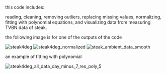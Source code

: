 this code includes:

  reading,
  cleaning,
  removing outliers,
  replacing missing values,
  normalizing,
  fitting with polynomial equations,
  and visualizing data from measuring TVBN data of steak.
  
  the following image is for one of the outputs of the code

![steak4deg](https://github.com/user-attachments/assets/d6d9edde-11fa-416c-a848-8db5afd99a70)
![steak4deg_normalized](https://github.com/user-attachments/assets/d7574a41-0ed2-4af9-bf2e-c4a8a95d7c79)
![steak_ambient_data_smooth](https://github.com/user-attachments/assets/c4ae6ee8-5bf7-4056-93d8-8f8fa3abc1d2)

an example of fitting with polynomial

![steak4deg_all_data_day_minus_7_res_poly_5](https://github.com/user-attachments/assets/27b8464f-6192-421c-bec9-abe7547befc0)
